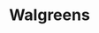 ---
title: "Walgreens"
url: /albuquerque/walgreens-montgomery-boulevard-northeast/
shop: Drogerie
---